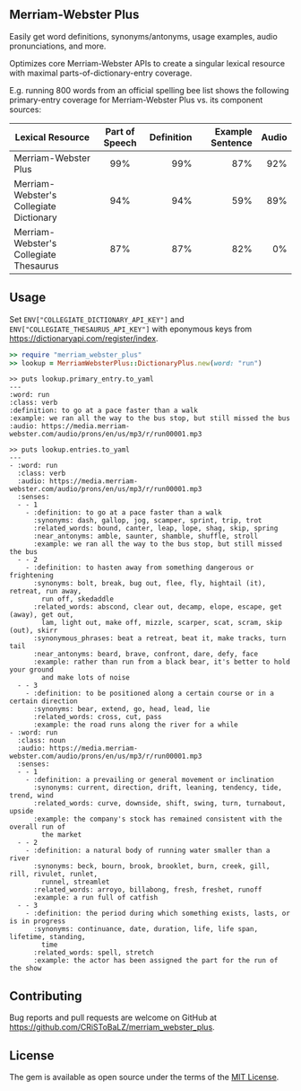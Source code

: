 ## Merriam-Webster Plus

Easily get word definitions, synonyms/antonyms, usage examples, audio pronunciations, and more.

Optimizes core Merriam-Webster APIs to create a singular lexical resource with maximal parts-of-dictionary-entry coverage.

E.g. running 800 words from an official spelling bee list shows the following primary-entry coverage for Merriam-Webster Plus vs. its component sources:

| Lexical Resource                          | Part of Speech | Definition | Example Sentence | Audio |
| ----------------------------------------- |:--------------:| ----------:| ----------------:| -----:|
| Merriam-Webster Plus                      | 99%            | 99%        | 87%              | 92%   |
| Merriam-Webster's Collegiate  Dictionary  | 94%            | 94%        | 59%              | 89%   |
| Merriam-Webster's Collegiate  Thesaurus   | 87%            | 87%        | 82%              | 0%    |


## Usage

Set `ENV["COLLEGIATE_DICTIONARY_API_KEY"]` and `ENV["COLLEGIATE_THESAURUS_API_KEY"]` with eponymous keys from https://dictionaryapi.com/register/index.

```ruby
>> require "merriam_webster_plus"
>> lookup = MerriamWebsterPlus::DictionaryPlus.new(word: "run")
```
```
>> puts lookup.primary_entry.to_yaml
---
:word: run                                                                                 
:class: verb                                                                               
:definition: to go at a pace faster than a walk                                            
:example: we ran all the way to the bus stop, but still missed the bus                     
:audio: https://media.merriam-webster.com/audio/prons/en/us/mp3/r/run00001.mp3  
```

```
>> puts lookup.entries.to_yaml
---
- :word: run                                                                               
  :class: verb                                                                             
  :audio: https://media.merriam-webster.com/audio/prons/en/us/mp3/r/run00001.mp3           
  :senses:                                                                                 
  - - 1                                                                                    
    - :definition: to go at a pace faster than a walk                                      
      :synonyms: dash, gallop, jog, scamper, sprint, trip, trot                      
      :related_words: bound, canter, leap, lope, shag, skip, spring                  
      :near_antonyms: amble, saunter, shamble, shuffle, stroll                       
      :example: we ran all the way to the bus stop, but still missed the bus         
  - - 2                                                                              
    - :definition: to hasten away from something dangerous or frightening            
      :synonyms: bolt, break, bug out, flee, fly, hightail (it), retreat, run away,  
        run off, skedaddle                                                           
      :related_words: abscond, clear out, decamp, elope, escape, get (away), get out,
        lam, light out, make off, mizzle, scarper, scat, scram, skip (out), skirr
      :synonymous_phrases: beat a retreat, beat it, make tracks, turn tail
      :near_antonyms: beard, brave, confront, dare, defy, face
      :example: rather than run from a black bear, it's better to hold your ground
        and make lots of noise
  - - 3
    - :definition: to be positioned along a certain course or in a certain direction
      :synonyms: bear, extend, go, head, lead, lie
      :related_words: cross, cut, pass
      :example: the road runs along the river for a while
- :word: run
  :class: noun
  :audio: https://media.merriam-webster.com/audio/prons/en/us/mp3/r/run00001.mp3
  :senses:
  - - 1
    - :definition: a prevailing or general movement or inclination
      :synonyms: current, direction, drift, leaning, tendency, tide, trend, wind
      :related_words: curve, downside, shift, swing, turn, turnabout, upside
      :example: the company's stock has remained consistent with the overall run of
        the market
  - - 2
    - :definition: a natural body of running water smaller than a river
      :synonyms: beck, bourn, brook, brooklet, burn, creek, gill, rill, rivulet, runlet,
        runnel, streamlet
      :related_words: arroyo, billabong, fresh, freshet, runoff
      :example: a run full of catfish
  - - 3
    - :definition: the period during which something exists, lasts, or is in progress
      :synonyms: continuance, date, duration, life, life span, lifetime, standing,
        time
      :related_words: spell, stretch
      :example: the actor has been assigned the part for the run of the show

```

## Contributing

Bug reports and pull requests are welcome on GitHub at https://github.com/CRiSToBaLZ/merriam_webster_plus.

## License

The gem is available as open source under the terms of the [MIT License](https://opensource.org/licenses/MIT).
